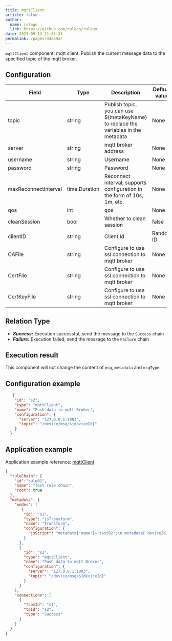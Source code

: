 ```yaml
---
title: mqttClient
article: false
author: 
  name: rulego
  link: https://github.com/rulego/rulego
date: 2023-09-13 21:35:33
permalink: /pages/44aa9a/
---
```


`mqttClient` component: mqtt client. Publish the current message data to the specified topic of the mqtt broker.

## Configuration

| Field                | Type          | Description                                                                        | Default value |
|----------------------|---------------|------------------------------------------------------------------------------------|---------------|
| topic                | string        | Publish topic, you can use ${metaKeyName} to replace the variables in the metadata | None          |
| server               | string        | mqtt broker address                                                                | None          |
| username             | string        | Username                                                                           | None          |
| password             | string        | Password                                                                           | None          |
| maxReconnectInterval | time.Duration | Reconnect interval, supports configuration in the form of 10s, 1m, etc.            | None          |
| qos                  | int           | qos                                                                                | None          |
| cleanSession         | bool          | Whether to clean session                                                           | false         |
| clientID             | string        | Client Id                                                                          | Random ID     |
| CAFile               | string        | Configure to use ssl connection to mqtt broker                                     | None          |
| CertFile             | string        | Configure to use ssl connection to mqtt broker                                     | None          |
| CertKeyFile          | string        | Configure to use ssl connection to mqtt broker                                     | None          |


## Relation Type

- ***Success:*** Execution successful, send the message to the `Success` chain
- ***Failure:*** Execution failed, send the message to the `Failure` chain

## Execution result

This component will not change the content of `msg`, `metadata` and `msgType`.

## Configuration example

```json
   {
    "id": "s2",
    "type": "mqttClient",
    "name": "Push data to mqtt Broker",
    "configuration": {
      "server": "127.0.0.1:1883",
      "topic": "/device/msg/${deviceId}"
    }
  }
```

## Application example

Application example reference: [mqttClient](https://github.com/rulego/rulego/blob/main/examples/mqtt_client/mqtt_client.go)

```json
{
  "ruleChain": {
	"id":"rule01",
    "name": "Test rule chain",
    "root": true
  },
  "metadata": {
    "nodes": [
       {
        "id": "s1",
        "type": "jsTransform",
        "name": "Transform",
        "configuration": {
          "jsScript": "metadata['name']='test02';\n metadata['deviceId']='id01';\n msg['addField']='addValue2'; return {'msg':msg,'metadata':metadata,'msgType':msgType};"
        }
      },
      {
        "id": "s2",
        "type": "mqttClient",
        "name": "Push data to mqtt Broker",
        "configuration": {
          "server": "127.0.0.1:1883",
          "topic": "/device/msg/${deviceId}"
        }
      }
    ],
    "connections": [
      {
        "fromId": "s1",
        "toId": "s2",
        "type": "Success"
      }
    ]
  }
}
```